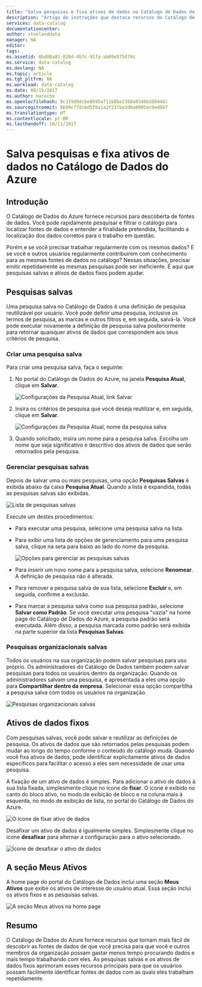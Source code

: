 ```yaml
---
title: "Salva pesquisas e fixa ativos de dados no Catálogo de Dados do Azure | Microsoft Docs"
description: "Artigo de instruções que destaca recursos do Catálogo de Dados do Azure para salvar fontes de dados e ativos de dados para uso posterior."
services: data-catalog
documentationcenter: 
author: steelanddata
manager: NA
editor: 
tags: 
ms.assetid: 6bd00a81-820d-4b7c-91fa-ab09e575474c
ms.service: data-catalog
ms.devlang: NA
ms.topic: article
ms.tgt_pltfrm: NA
ms.workload: data-catalog
ms.date: 08/15/2017
ms.author: maroche
ms.openlocfilehash: 8c319d0dcbe8b95af11b8be2368a9348b260446c
ms.sourcegitcommit: 6699c77dcbd5f8a1a2f21fba3d0a0005ac9ed6b7
ms.translationtype: HT
ms.contentlocale: pt-BR
ms.lasthandoff: 10/11/2017
---
```

# <a name="save-searches-and-pin-data-assets-in-azure-data-catalog"></a>Salva pesquisas e fixa ativos de dados no Catálogo de Dados do Azure
## <a name="introduction"></a>Introdução
O Catálogo de Dados do Azure fornece recursos para descoberta de fontes de dados. Você pode rapidamente pesquisar e filtrar o catálogo para localizar fontes de dados e entender a finalidade pretendida, facilitando a localização dos dados corretos para o trabalho em questão.

Porém e se você precisar trabalhar regularmente com os mesmos dados? E se você e outros usuários regularmente contribuírem com conhecimento para as mesmas fontes de dados no catálogo? Nessas situações, precisar emitir repetidamente as mesmas pesquisas pode ser ineficiente. É aqui que pesquisas salvas e ativos de dados fixos podem ajudar.

## <a name="saved-searches"></a>Pesquisas salvas
Uma pesquisa salva no Catálogo de Dados é uma definição de pesquisa reutilizável por usuário. Você pode definir uma pesquisa, inclusive os termos de pesquisa, as marcas e outros filtros e, em seguida, salvá-la. Você pode executar novamente a definição de pesquisa salva posteriormente para retornar quaisquer ativos de dados que correspondem aos seus critérios de pesquisa.

### <a name="create-a-saved-search"></a>Criar uma pesquisa salva
Para criar uma pesquisa salva, faça o seguinte:
1. No portal do Catálogo de Dados do Azure, na janela **Pesquisa Atual**, clique em **Salvar**. 

    ![Configurações da Pesquisa Atual, link Salvar](./media/data-catalog-how-to-save-pin/01-save-option.png) 

2. Insira os critérios de pesquisa que você deseja reutilizar e, em seguida, clique em **Salvar**.

    ![Configurações da Pesquisa Atual, nome da pesquisa salva](./media/data-catalog-how-to-save-pin/02-name.png)

3. Quando solicitado, insira um nome para a pesquisa salva. Escolha um nome que seja significativo e descritivo dos ativos de dados que serão retornados pela pesquisa.

### <a name="manage-saved-searches"></a>Gerenciar pesquisas salvas
Depois de salvar uma ou mais pesquisas, uma opção **Pesquisas Salvas** é exibida abaixo da caixa **Pesquisa Atual**. Quando a lista é expandida, todas as pesquisas salvas são exibidas.

 ![Lista de pesquisas salvas](./media/data-catalog-how-to-save-pin/03-list.png)

Execute um destes procedimentos:

* Para executar uma pesquisa, selecione uma pesquisa salva na lista.

* Para exibir uma lista de opções de gerenciamento para uma pesquisa salva, clique na seta para baixo ao lado do nome da pesquisa.

    ![Opções para gerenciar as pesquisas salvas](./media/data-catalog-how-to-save-pin/04-managing.png)

* Para inserir um novo nome para a pesquisa salva, selecione **Renomear**. A definição de pesquisa não é alterada.

* Para remover a pesquisa salva de sua lista, selecione **Excluir** e, em seguida, confirme a exclusão.

* Para marcar a pesquisa salva como sua pesquisa padrão, selecione **Salvar como Padrão**. Se você executar uma pesquisa "vazia" na home page do Catálogo de Dados do Azure, a pesquisa padrão será executada. Além disso, a pesquisa marcada como padrão será exibida na parte superior da lista **Pesquisas Salvas**.

### <a name="organizational-saved-searches"></a>Pesquisas organizacionais salvas
Todos os usuários na sua organização podem salvar pesquisas para uso próprio. Os administradores do Catálogo de Dados também podem salvar pesquisas para todos os usuários dentro da organização. Quando os administradores salvam uma pesquisa, é apresentada a eles uma opção para **Compartilhar dentro da empresa**. Selecionar essa opção compartilha a pesquisa salva com todos os usuários na organização.

 ![Pesquisas organizacionais salvas](./media/data-catalog-how-to-save-pin/08-organizational-saved-search.png)

## <a name="pinned-data-assets"></a>Ativos de dados fixos
Com pesquisas salvas, você pode salvar e reutilizar as definições de pesquisa. Os ativos de dados que são retornados pelas pesquisas podem mudar ao longo do tempo conforme o conteúdo do catálogo muda. Quando você fixa ativos de dados, pode identificar explicitamente ativos de dados específicos para facilitar o acesso a eles sem necessidade de usar uma pesquisa.

A fixação de um ativo de dados é simples. Para adicionar o ativo de dados à sua lista fixada, simplesmente clique no ícone de **fixar**. O ícone é exibido no canto do bloco ativo, no modo de exibição de bloco e na coluna mais à esquerda, no modo de exibição de lista, no portal do Catálogo de Dados do Azure.

![O ícone de fixar ativo de dados](./media/data-catalog-how-to-save-pin/05-pinning.png)

Desafixar um ativo de dados é igualmente simples. Simplesmente clique no ícone **desafixar** para alternar a configuração para o ativo selecionado.

![Ícone de desafixar o ativo de dados](./media/data-catalog-how-to-save-pin/06-unpinning.png)

## <a name="the-my-assets-section"></a>A seção Meus Ativos
A home page do portal do Catálogo de Dados inclui uma seção **Meus Ativos** que exibe os ativos de interesse do usuário atual. Essa seção inclui os ativos fixos e as pesquisas salvas.

![A seção Meus ativos na home page](./media/data-catalog-how-to-save-pin/07-my-assets.png)

## <a name="summary"></a>Resumo
O Catálogo de Dados do Azure fornece recursos que tornam mais fácil de descobrir as fontes de dados de que você precisa para que você e outros membros da organização possam gastar menos tempo procurando dados e mais tempo trabalhando com eles. As pesquisas salvas e os ativos de dados fixos aprimoram esses recursos principais para que os usuários possam facilmente identificar fontes de dados com as quais eles trabalham repetidamente.
